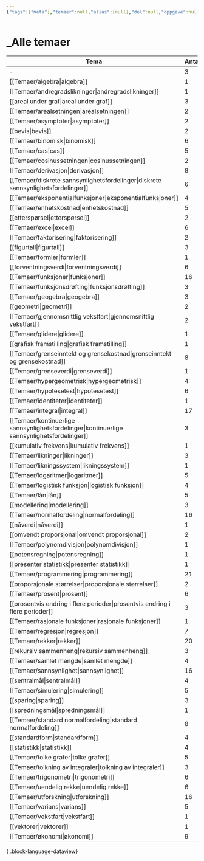 ```yaml
---
{"tags":["meta"],"temaer":null,"alias":[null],"del":null,"oppgave":null,"fag":null,"eksamen":null,"dg-publish":true,"title":"_Alle temaer","date":"2023-06-01","modified":"2023-06-01","permalink":"/temaer/alle-temaer/","dgPassFrontmatter":true}
---
```



# _Alle temaer

| Tema                                                                                           | Antall |
| ---------------------------------------------------------------------------------------------- | ------ |
| \-                                                                                             | 3      |
| [[Temaer/algebra\|algebra]]                                                                 | 1      |
| [[Temaer/andregradslikninger\|andregradslikninger]]                                         | 1      |
| [[areal under graf\|areal under graf]]                                                         | 3      |
| [[Temaer/arealsetningen\|arealsetningen]]                                                   | 2      |
| [[Temaer/asymptoter\|asymptoter]]                                                           | 2      |
| [[bevis\|bevis]]                                                                               | 2      |
| [[Temaer/binomisk\|binomisk]]                                                               | 6      |
| [[Temaer/cas\|cas]]                                                                         | 5      |
| [[Temaer/cosinussetningen\|cosinussetningen]]                                               | 2      |
| [[Temaer/derivasjon\|derivasjon]]                                                           | 8      |
| [[Temaer/diskrete sannsynlighetsfordelinger\|diskrete sannsynlighetsfordelinger]]           | 6      |
| [[Temaer/eksponentialfunksjoner\|eksponentialfunksjoner]]                                   | 4      |
| [[Temaer/enhetskostnad\|enhetskostnad]]                                                     | 5      |
| [[etterspørsel\|etterspørsel]]                                                                 | 2      |
| [[Temaer/excel\|excel]]                                                                     | 6      |
| [[Temaer/faktorisering\|faktorisering]]                                                     | 2      |
| [[figurtall\|figurtall]]                                                                       | 3      |
| [[Temaer/formler\|formler]]                                                                 | 1      |
| [[forventningsverdi\|forventningsverdi]]                                                       | 6      |
| [[Temaer/funksjoner\|funksjoner]]                                                           | 16     |
| [[Temaer/funksjonsdrøfting\|funksjonsdrøfting]]                                             | 3      |
| [[Temaer/geogebra\|geogebra]]                                                               | 3      |
| [[geometri\|geometri]]                                                                         | 2      |
| [[Temaer/gjennomsnittlig vekstfart\|gjennomsnittlig vekstfart]]                             | 2      |
| [[Temaer/glidere\|glidere]]                                                                 | 1      |
| [[grafisk framstilling\|grafisk framstilling]]                                                 | 1      |
| [[Temaer/grenseinntekt og grensekostnad\|grenseinntekt og grensekostnad]]                   | 8      |
| [[Temaer/grenseverdi\|grenseverdi]]                                                         | 1      |
| [[Temaer/hypergeometrisk\|hypergeometrisk]]                                                 | 4      |
| [[Temaer/hypotesetest\|hypotesetest]]                                                       | 6      |
| [[Temaer/identiteter\|identiteter]]                                                         | 1      |
| [[Temaer/integral\|integral]]                                                               | 17     |
| [[Temaer/kontinuerlige sannsynlighetsfordelinger\|kontinuerlige sannsynlighetsfordelinger]] | 3      |
| [[kumulativ frekvens\|kumulativ frekvens]]                                                     | 1      |
| [[Temaer/likninger\|likninger]]                                                             | 3      |
| [[Temaer/likningssystem\|likningssystem]]                                                   | 1      |
| [[Temaer/logaritmer\|logaritmer]]                                                           | 5      |
| [[Temaer/logistisk funksjon\|logistisk funksjon]]                                           | 4      |
| [[Temaer/lån\|lån]]                                                                         | 5      |
| [[modellering\|modellering]]                                                                   | 3      |
| [[Temaer/normalfordeling\|normalfordeling]]                                                 | 16     |
| [[nåverdi\|nåverdi]]                                                                           | 1      |
| [[omvendt proporsjonal\|omvendt proporsjonal]]                                                 | 2      |
| [[Temaer/polynomdivisjon\|polynomdivisjon]]                                                 | 1      |
| [[potensregning\|potensregning]]                                                               | 1      |
| [[presenter statistikk\|presenter statistikk]]                                                 | 1      |
| [[Temaer/programmering\|programmering]]                                                     | 21     |
| [[proporsjonale størrelser\|proporsjonale størrelser]]                                         | 2      |
| [[Temaer/prosent\|prosent]]                                                                 | 6      |
| [[prosentvis endring i flere perioder\|prosentvis endring i flere perioder]]                   | 3      |
| [[Temaer/rasjonale funksjoner\|rasjonale funksjoner]]                                       | 1      |
| [[Temaer/regresjon\|regresjon]]                                                             | 7      |
| [[Temaer/rekker\|rekker]]                                                                   | 20     |
| [[rekursiv sammenheng\|rekursiv sammenheng]]                                                   | 3      |
| [[Temaer/samlet mengde\|samlet mengde]]                                                     | 4      |
| [[Temaer/sannsynlighet\|sannsynlighet]]                                                     | 16     |
| [[sentralmål\|sentralmål]]                                                                     | 4      |
| [[Temaer/simulering\|simulering]]                                                           | 5      |
| [[sparing\|sparing]]                                                                           | 3      |
| [[spredningsmål\|spredningsmål]]                                                               | 1      |
| [[Temaer/standard normalfordeling\|standard normalfordeling]]                               | 8      |
| [[standardform\|standardform]]                                                                 | 4      |
| [[statistikk\|statistikk]]                                                                     | 4      |
| [[Temaer/tolke grafer\|tolke grafer]]                                                       | 5      |
| [[Temaer/tolkning av integraler\|tolkning av integraler]]                                   | 3      |
| [[Temaer/trigonometri\|trigonometri]]                                                       | 6      |
| [[Temaer/uendelig rekke\|uendelig rekke]]                                                   | 6      |
| [[Temaer/utforskning\|utforskning]]                                                         | 16     |
| [[Temaer/varians\|varians]]                                                                 | 5      |
| [[Temaer/vekstfart\|vekstfart]]                                                             | 1      |
| [[vektorer\|vektorer]]                                                                         | 1      |
| [[Temaer/økonomi\|økonomi]]                                                                 | 9      |

{ .block-language-dataview}
